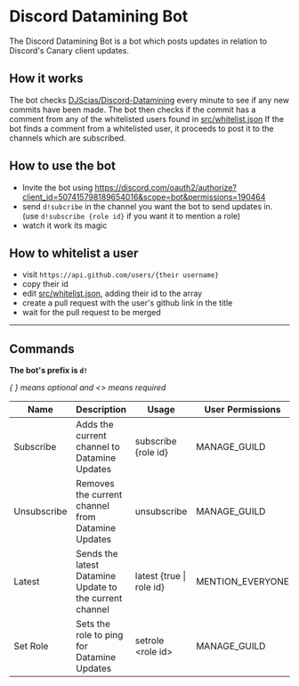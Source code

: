 # Discord Datamining Bot
The Discord Datamining Bot is a bot which posts updates in relation to Discord's Canary client updates.

## How it works
The bot checks [DJScias/Discord-Datamining](https://github.com/DJScias/Discord-Datamining) every minute to see if any new commits have been made.
The bot then checks if the commit has a comment from any of the whitelisted users found in [src/whitelist.json](https://github.com/ItsRauf/dataminev2/blob/master/src/whitelist.json)
If the bot finds a comment from a whitelisted user, it proceeds to post it to the channels which are subscribed.

## How to use the bot
* Invite the bot using https://discord.com/oauth2/authorize?client_id=507415798189654016&scope=bot&permissions=190464
* send `d!subcribe` in the channel you want the bot to send updates in. (use `d!subscribe {role id}` if you want it to mention a role)
* watch it work its magic

## How to whitelist a user
* visit `https://api.github.com/users/{their username}`
* copy their id
* edit [src/whitelist.json](https://github.com/ItsRauf/dataminev2/blob/master/src/whitelist.json), adding their id to the array
* create a pull request with the user's github link in the title
* wait for the pull request to be merged

--------

## Commands
**The bot's prefix is `d!`**

*{ } means optional and <> means required*

| Name        | Description                                             | Usage                    | User Permissions |
|-------------|---------------------------------------------------------|--------------------------|------------------|
| Subscribe   | Adds the current channel to Datamine Updates            | subscribe {role id}      | MANAGE_GUILD     |
| Unsubscribe | Removes the current channel from Datamine Updates       | unsubscribe              | MANAGE_GUILD     |
| Latest      | Sends the latest Datamine Update to the current channel | latest {true \| role id} | MENTION_EVERYONE |
| Set Role    | Sets the role to ping for Datamine Updates              | setrole \<role id\>      | MANAGE_GUILD     |
